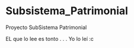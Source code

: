 Subsistema_Patrimonial
======================

Proyecto SubSistema Patrimonial 

EL que lo lee es tonto
. . . Yo lo leí :c

